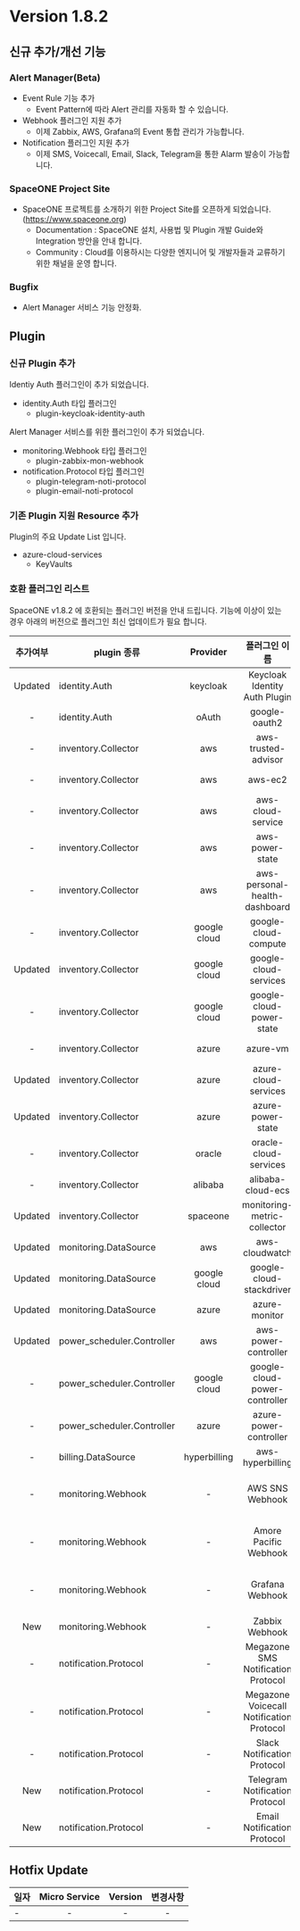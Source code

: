 # Version 1.8.2

## 신규 추가/개선 기능

### Alert Manager(Beta) 
- Event Rule 기능 추가
  - Event Pattern에 따라 Alert 관리를 자동화 할 수 있습니다.
- Webhook 플러그인 지원 추가
  - 이제 Zabbix, AWS, Grafana의 Event 통합 관리가 가능합니다.
- Notification 플러그인 지원 추가
  - 이제 SMS, Voicecall, Email, Slack, Telegram을 통한 Alarm 발송이 가능합니다.


### SpaceONE Project Site
- SpaceONE 프로젝트를 소개하기 위한 Project Site를 오픈하게 되었습니다. (https://www.spaceone.org)
  - Documentation : SpaceONE 설치, 사용법 및 Plugin 개발 Guide와 Integration 방안을 안내 합니다. 
  - Community : Cloud를 이용하시는 다양한 엔지니어 및 개발자들과 교류하기 위한 채널을 운영 합니다.

### Bugfix
- Alert Manager 서비스 기능 안정화.

## Plugin 

### 신규 Plugin 추가

Identiy Auth 플러그인이 추가 되었습니다.
- identity.Auth 타입 플러그인
  - plugin-keycloak-identity-auth

Alert Manager 서비스를 위한 플러그인이 추가 되었습니다. 
- monitoring.Webhook 타입 플러그인 
    - plugin-zabbix-mon-webhook
- notification.Protocol 타입 플러그인
    - plugin-telegram-noti-protocol
    - plugin-email-noti-protocol
 
### 기존 Plugin 지원 Resource 추가

Plugin의 주요 Update List 입니다.
 
- azure-cloud-services
    - KeyVaults

### 호환 플러그인 리스트

SpaceONE v1.8.2 에 호환되는 플러그인 버전을 안내 드립니다.
기능에 이상이 있는 경우 아래의 버전으로 플러그인 최신 업데이트가 필요 합니다.

|추가여부|plugin 종류|Provider|플러그인 이름| plugin_id | version |
|:---:|---|:---:|:---:|:---:|:---:|
|Updated|identity.Auth|keycloak|Keycloak Identity Auth Plugin|plugin-keycloak-identity-auth|v1.2|
|-|identity.Auth|oAuth|google-oauth2|plugin-e6b1b0bbacc6|v1.1|
|-|inventory.Collector|aws|aws-trusted-advisor|plugin-eb120a41bb8d|v1.4|
|-|inventory.Collector|aws|aws-ec2|plugin-49f224ef6d36|v1.12|
|-|inventory.Collector|aws|aws-cloud-service|plugin-54487559e402|v1.11.8|
|-|inventory.Collector|aws|aws-power-state|plugin-516babd3637c|v1.6|
|-|inventory.Collector|aws|aws-personal-health-dashboard|plugin-986155af217b|v1.4|
|-|inventory.Collector|google cloud|google-cloud-compute|plugin-13c3051967ce|v1.2.7|
|Updated|inventory.Collector|google cloud|google-cloud-services|plugin-87dc35ecb550|v1.2.9|
|-|inventory.Collector|google cloud|google-cloud-power-state|plugin-11f322fa4106|v1.1.3|
|-|inventory.Collector|azure|azure-vm|plugin-c1104066ca52|v1.2.12|
|Updated|inventory.Collector|azure|azure-cloud-services|plugin-6fec638f139c|v1.2.7|
|Updated|inventory.Collector|azure|azure-power-state|plugin-d7a1d8670488|v1.0.3|
|-|inventory.Collector|oracle|oracle-cloud-services| N/A | |
|-|inventory.Collector|alibaba|alibaba-cloud-ecs| N/A | |
|Updated|inventory.Collector|spaceone|monitoring-metric-collector|plugin-023782c156cf|v1.2.4|
|Updated|monitoring.DataSource|aws|aws-cloudwatch|plugin-41782f6158bb|v1.1.4|
|Updated|monitoring.DataSource|google cloud|google-cloud-stackdriver|plugin-57773973639a|v1.0.7|
|Updated|monitoring.DataSource|azure|azure-monitor|plugin-c6c14566298c|v1.0.4|
|Updated|power_scheduler.Controller|aws|aws-power-controller|plugin-5cd621a04f04|v1.4.4|
|-|power_scheduler.Controller|google cloud|google-cloud-power-controller|plugin-982ca2693f39|v1.1.4|
|-|power_scheduler.Controller|azure|azure-power-controller| N/A |v1.0.1|
|-|billing.DataSource|hyperbilling|aws-hyperbilling|plugin-b60505e70f9d|v1.0.2|
|-|monitoring.Webhook|-|AWS SNS Webhook|plugin-aws-sns-monitoring-webhook|v1.1|
|-|monitoring.Webhook|-| Amore Pacific Webhook |plugin-amorepacific-monitoring-webhook|v1.0.2|
|-|monitoring.Webhook|-| Grafana Webhook | plugin-grafana-monitoring-webhook |v1.0.2|
|New|monitoring.Webhook|-| Zabbix Webhook | plugin-zabbix-mon-webhook |v1.0|
|-|notification.Protocol|-| Megazone SMS Notification Protocol | plugin-sms-notification-protocol |v1.0.1|
|-|notification.Protocol|-| Megazone Voicecall Notification Protocol | plugin-voicecall-notification-protocol |v1.0.4|
|-|notification.Protocol|-| Slack Notification Protocol | slack-notification-protocol |v1.0.2|
|New|notification.Protocol|-| Telegram Notification Protocol | plugin-telegram-noti-protocol |v1.0.1|
|New|notification.Protocol|-| Email Notification Protocol | plugin-email-noti-protocol |v1.0|



## Hotfix Update
|일자|Micro Service|Version|변경사항|
|---|:---:|:---:|:---:|
|-|-|-| - |


